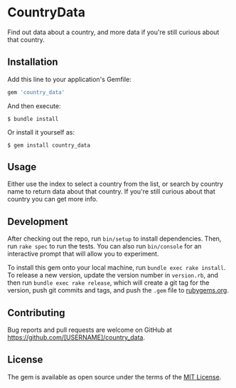 # CountryData

Find out data about a country, and more data if you're still curious about that country. 

## Installation

Add this line to your application's Gemfile:

```ruby
gem 'country_data'
```

And then execute:

    $ bundle install

Or install it yourself as:

    $ gem install country_data

## Usage

Either use the index to select a country from the list, or search by country name to return data about that country. If you're still curious about that country you can get more info. 

## Development

After checking out the repo, run `bin/setup` to install dependencies. Then, run `rake spec` to run the tests. You can also run `bin/console` for an interactive prompt that will allow you to experiment.

To install this gem onto your local machine, run `bundle exec rake install`. To release a new version, update the version number in `version.rb`, and then run `bundle exec rake release`, which will create a git tag for the version, push git commits and tags, and push the `.gem` file to [rubygems.org](https://rubygems.org).

## Contributing

Bug reports and pull requests are welcome on GitHub at https://github.com/[USERNAME]/country_data.


## License

The gem is available as open source under the terms of the [MIT License](https://opensource.org/licenses/MIT).
